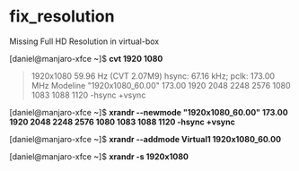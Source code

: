 # fix_resolution 
Missing Full HD Resolution in virtual-box

[daniel@manjaro-xfce ~]$ **cvt 1920 1080**
> 1920x1080 59.96 Hz (CVT 2.07M9) hsync: 67.16 kHz; pclk: 173.00 MHz
Modeline "1920x1080_60.00"  173.00  1920 2048 2248 2576  1080 1083 1088 1120 -hsync +vsync

[daniel@manjaro-xfce ~]$ **xrandr --newmode "1920x1080_60.00"  173.00  1920 2048 2248 2576  1080 1083 1088 1120 -hsync +vsync**

[daniel@manjaro-xfce ~]$ **xrandr --addmode Virtual1 1920x1080_60.00**

[daniel@manjaro-xfce ~]$ **xrandr -s 1920x1080**


